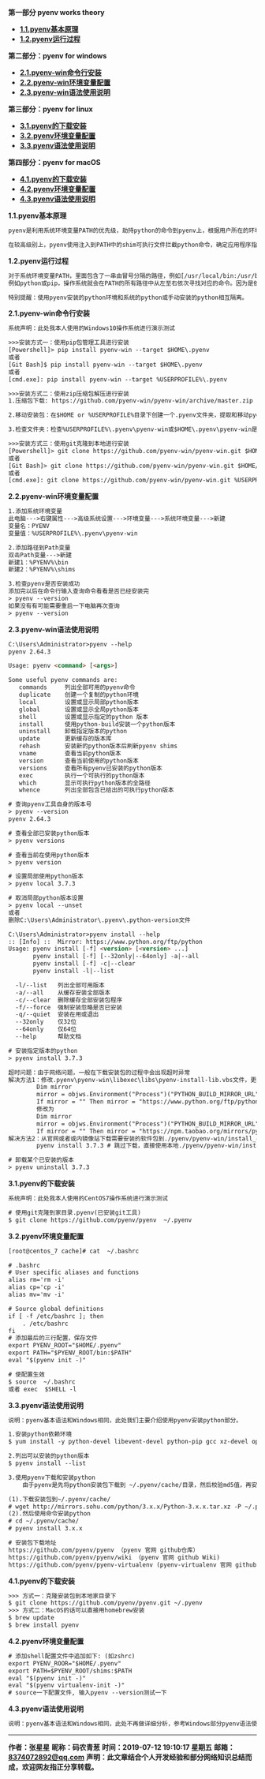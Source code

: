 **第一部分 pyenv works theory**
- <a href="#1.1">**1.1.pyenv基本原理**</a>
- <a href="#1.1">**1.2.pyenv运行过程**</a>

**第二部分：pyenv for windows**
- <a href="#2.1">**2.1.pyenv-win命令行安装**</a>
- <a href="#2.2">**2.2.pyenv-win环境变量配置**</a>
- <a href="#2.3">**2.3.pyenv-win语法使用说明**</a>

**第三部分：pyenv for linux**
- <a href="#3.1">**3.1.pyenv的下载安装**</a>
- <a href="#3.2">**3.2.pyenv环境变量配置**</a>
- <a href="#3.3">**3.3.pyenv语法使用说明**</a>

**第四部分：pyenv for macOS**
- <a href="#4.1">**4.1.pyenv的下载安装**</a>
- <a href="#4.2">**4.2.pyenv环境变量配置**</a>
- <a href="#4.3">**4.3.pyenv语法使用说明**</a>

<a id="1.1">**1.1.pyenv基本原理**</a>
```html
pyenv是利用系统环境变量PATH的优先级，劫持python的命令到pyenv上，根据用户所在的环境或目录，选择使用不同版本的python。
```
```html
在较高级别上，pyenv使用注入到PATH中的shim可执行文件拦截python命令，确定应用程序指定了哪个python版本，并将命令传递到正确的python安装。
```
<a id="1.1">**1.2.pyenv运行过程**</a>
```html
对于系统环境变量PATH，里面包含了一串由冒号分隔的路径，例如[/usr/local/bin:/usr/bin:/bin]。每当在系统中执行一个命令时，
例如python或pip，操作系统就会在PATH的所有路径中从左至右依次寻找对应的命令。因为是依次寻找，因此排在左边的路径具有更高的优先级。在PATH最前面插入一个  $(pyenv root)/shims目录，$(pyenv root)/shims目录里包含名称为python以及 pip 等可执行脚本文件；当用户执行python或 pip 命令时，根据查找优先级，系统会优先执行shims目录中的同名脚本。pyenv正是通过这些脚本，来灵活地切换至我们所需的 python版本。
```
```html
特别提醒：使用pyenv安装的python环境和系统的python或手动安装的python相互隔离。
```

<a id="2.1">**2.1.pyenv-win命令行安装**</a>
```html
系统声明：此处我本人使用的Windows10操作系统进行演示测试
```
```html
>>>安装方式一：使用pip包管理工具进行安装
[Powershell]> pip install pyenv-win --target $HOME\.pyenv
或者
[Git Bash]$ pip install pyenv-win --target $HOME\.pyenv
或者
[cmd.exe]: pip install pyenv-win --target %USERPROFILE%\.pyenv
```
```html
>>>安装方式二：使用zip压缩包解压进行安装
1.压缩包下载: https://github.com/pyenv-win/pyenv-win/archive/master.zip

2.移动安装包：在$HOME or %USERPROFILE%目录下创建一个.pyenv文件夹，提取和移动pyenv-win到$HOME\.pyenv\(Powershell)或%USERPROFILE%\.pyenv\(cmd.exe)

3.检查文件夹：检查%USERPROFILE%\.pyenv\pyenv-win或$HOME\.pyenv\pyenv-win是否存在
```
```html
>>>安装方式三：使用git克隆到本地进行安装
[Powershell]> git clone https://github.com/pyenv-win/pyenv-win.git $HOME/.pyenv
或者
[Git Bash]> git clone https://github.com/pyenv-win/pyenv-win.git $HOME/.pyenv
或者
[cmd.exe]: git clone https://github.com/pyenv-win/pyenv-win.git %USERPROFILE%\.pyenv
```

<a id="2.2">**2.2.pyenv-win环境变量配置**</a>
```html
1.添加系统环境变量
此电脑--->右键属性--->高级系统设置--->环境变量--->系统环境变量--->新建
变量名：PYENV
变量值：%USERPROFILE%\.pyenv\pyenv-win
```
```html
2.添加路径到Path变量
双击Path变量--->新建
新建1：%PYENV%\bin
新建2：%PYENV%\shims
```
```html
3.检查pyenv是否安装成功
添加完以后在命令行输入查询命令看看是否已经安装完
> pyenv --version
如果没有有可能需要重启一下电脑再次查询
> pyenv --version
```

<a id="2.3">**2.3.pyenv-win语法使用说明**</a>
```html
C:\Users\Administrator>pyenv --help
pyenv 2.64.3

Usage: pyenv <command> [<args>]

Some useful pyenv commands are:
   commands     列出全部可用的pyenv命令
   duplicate    创建一个复制的python环境
   local        设置或显示局部python版本
   global       设置或显示全局python版本
   shell        设置或显示指定的python 版本
   install      使用python-build安装一个python版本
   uninstall    卸载指定版本的python
   update       更新缓存的版本库
   rehash       安装新的python版本后刷新pyenv shims
   vname        查看当前python版本
   version      查看当前使用的python版本
   versions     查看所有pyenv已安装的python版本
   exec         执行一个可执行的python版本
   which        显示可执行python版本的全路径
   whence       列出全部包含已给出的可执行python版本
```
```html
# 查询pyenv工具自身的版本号
> pyenv --version
pyenv 2.64.3
```
```html
# 查看全部已安装python版本
> pyenv versions
```
```html
# 查看当前在使用python版本
> pyenv version
```
```html
# 设置局部使用python版本
> pyenv local 3.7.3
```
```html
# 取消局部python版本设置
> pyenv local --unset
或者
删除C:\Users\Administrator\.pyenv\.python-version文件
```
```html
C:\Users\Administrator>pyenv install --help
:: [Info] ::  Mirror: https://www.python.org/ftp/python
Usage: pyenv install [-f] <version> [<version> ...]
       pyenv install [-f] [--32only|--64only] -a|--all
       pyenv install [-f] -c|--clear
       pyenv install -l|--list

  -l/--list   列出全部可用版本
  -a/--all    从缓存安装全部版本
  -c/--clear  删除缓存全部安装包程序
  -f/--force  强制安装忽略是否已安装
  -q/--quiet  安装在用或退出
  --32only    仅32位
  --64only    仅64位
  --help      帮助文档
```
```html
# 安装指定版本的python
> pyenv install 3.7.3

超时问题：由于网络问题，一般在下载安装包的过程中会出现超时异常
解决方法1：修改.pyenv\pyenv-win\libexec\libs\pyenv-install-lib.vbs文件，更换镜像为阿里源或华为源
        Dim mirror
		mirror = objws.Environment("Process")("PYTHON_BUILD_MIRROR_URL")
		If mirror = "" Then mirror = "https://www.python.org/ftp/python"
		修改为
		Dim mirror
		mirror = objws.Environment("Process")("PYTHON_BUILD_MIRROR_URL")
		If mirror = "" Then mirror = "https://npm.taobao.org/mirrors/python/"
解决方法2：从官网或者或内镜像站下载需要安装的软件包到./pyenv/pyenv-win/install_cache文件夹下
		pyenv install 3.7.3 # 跳过下载，直接使用本地./pyenv/pyenv-win/install_cache中的文件进行安装
```
```html
# 卸载某个已安装的版本
> pyenv uninstall 3.7.3
```

<a id="3.1">**3.1.pyenv的下载安装**</a>
```html
系统声明：此处我本人使用的CentOS7操作系统进行演示测试
```
```html
# 使用git克隆到家目录.pyenv(已安装git工具)
$ git clone https://github.com/pyenv/pyenv  ~/.pyenv
```
<a id="3.2">**3.2.pyenv环境变量配置**</a>
```html
[root@centos_7 cache]# cat  ~/.bashrc
```
```html
# .bashrc
# User specific aliases and functions
alias rm='rm -i'
alias cp='cp -i'
alias mv='mv -i'

# Source global definitions
if [ -f /etc/bashrc ]; then
    . /etc/bashrc
fi
# 添加最后的三行配置，保存文件
export PYENV_ROOT="$HOME/.pyenv"
export PATH="$PYENV_ROOT/bin:$PATH"
eval "$(pyenv init -)"
```
```html
# 使配置生效
$ source  ~/.bashrc
或者 exec  $SHELL -l
```

<a id="3.3">**3.3.pyenv语法使用说明**</a>
```html
说明：pyenv基本语法和Windows相同，此处我们主要介绍使用pyenv安装python部分。
```
```html
1.安装python依赖环境
$ yum install -y python-devel libevent-devel python-pip gcc xz-devel openssl-devel readline-devel sqlite-devel bzip2-devel
```
```html
2.列出可以安装的python版本
$ pyenv install --list
```
```html
3.使用pyenv下载和安装python
	由于pyenv是先将python安装包下载到 ~/.pyenv/cache/目录，然后校验md5值，再安装的。所以在实际安装过程中，如果用pyenv install [版本号]的命令安装python比较慢，则可以手动将python-x.x.x 下载到cache/目录，再用pyenv install x.x.x 命令安装。

(1).下载安装包到~/.pyenv/cache/
# wget http://mirrors.sohu.com/python/3.x.x/Python-3.x.x.tar.xz -P ~/.pyenv/cache/
(2).然后使用命令安装python
# cd ~/.pyenv/cache/
# pyenv install 3.x.x
```
```html
# 安装包下载地址
https://github.com/pyenv/pyenv （pyenv 官网 github仓库）
https://github.com/pyenv/pyenv/wiki （pyenv 官网 github Wiki)
https://github.com/pyenv/pyenv-virtualenv (pyenv-virtualenv 官网 github)
```

<a id="4.1">**4.1.pyenv的下载安装**</a>
```html
>>> 方式一：克隆安装包到本地家目录下
$ git clone https://github.com/pyenv/pyenv.git ~/.pyenv
>>> 方式二：MacOS的话可以直接用homebrew安装
$ brew update
$ brew install pyenv
```

<a id="4.2">**4.2.pyenv环境变量配置**</a>
```html
# 添加shell配置文件中追加如下: (如zshrc)
export PYENV_ROOR="$HOME/.pyenv"
export PATH=$PYENV_ROOT/shims:$PATH
eval "$(pyenv init -)"
eval "$(pyenv virtualenv-init -)"
# source一下配置文件, 输入pyenv --version测试一下
```
<a id="4.3">**4.3.pyenv语法使用说明**</a>
```html
说明：pyenv基本语法和Windows相同，此处不再做详细分析，参考Windows部分pyenv语法使用说明。
```

---
**作者：张星星**
**昵称：码农青葱**
**时间：2019-07-12 19:10:17 星期五**
**邮箱：8374072892@qq.com**
**声明：此文章结合个人开发经验和部分网络知识总结而成，欢迎网友指正分享转载。**